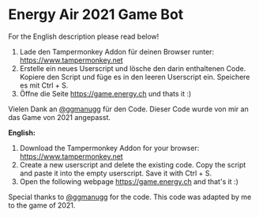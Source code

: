 # Energy Air 2021 Game Bot


For the English description please read below!

1. Lade den Tampermonkey Addon für deinen Browser runter: https://www.tampermonkey.net
2. Erstelle ein neues Userscript und lösche den darin enthaltenen Code. Kopiere den Script und füge es in den leeren Userscript ein. Speichere es mit Ctrl + S.
3. Öffne die Seite https://game.energy.ch und thats it :)

Vielen Dank an [@ggmanugg] für den Code. Dieser Code wurde von mir an das Game von 2021 angepasst.


**English:**

1. Download the Tampermonkey Addon for your browser: https://www.tampermonkey.net
2. Create a new userscript and delete the existing code. Copy the script and paste it into the empty userscript. Save it with Ctrl + S.
3. Open the following webpage https://game.energy.ch and that's it :)

Special thanks to [@ggmanugg] for the code. This code was adapted by me to the game of 2021.

[@ggmanugg]: https://github.com/ggmanugg/energyair_bot
